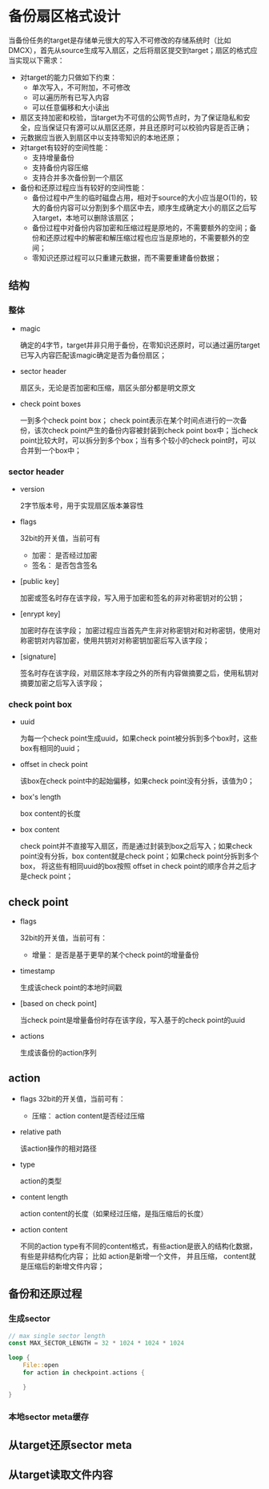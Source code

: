 # 备份扇区格式设计

当备份任务的target是存储单元很大的写入不可修改的存储系统时（比如DMCX），首先从source生成写入扇区，之后将扇区提交到target；扇区的格式应当实现以下需求：
+ 对target的能力只做如下约束：
    + 单次写入，不可附加，不可修改
    + 可以遍历所有已写入内容
    + 可以任意偏移和大小读出
+ 扇区支持加密和校验，当target为不可信的公网节点时，为了保证隐私和安全，应当保证只有源可以从扇区还原，并且还原时可以校验内容是否正确；
+ 元数据应当嵌入到扇区中以支持零知识的本地还原；
+ 对target有较好的空间性能：
    + 支持增量备份
    + 支持备份内容压缩
    + 支持合并多次备份到一个扇区
+ 备份和还原过程应当有较好的空间性能：
    + 备份过程中产生的临时磁盘占用，相对于source的大小应当是O(1)的，较大的备份内容可以分割到多个扇区中去，顺序生成确定大小的扇区之后写入target，本地可以删除该扇区；
    + 备份过程中对备份内容加密和压缩过程是原地的，不需要额外的空间；备份和还原过程中的解密和解压缩过程也应当是原地的，不需要额外的空间；
    + 零知识还原过程可以只重建元数据，而不需要重建备份数据；


## 结构

### 整体
+ magic

    确定的4字节，target并非只用于备份，在零知识还原时，可以通过遍历target已写入内容匹配该magic确定是否为备份扇区；

+ sector header

    扇区头，无论是否加密和压缩，扇区头部分都是明文原文

+ check point boxes

    一到多个check point box；
    check point表示在某个时间点进行的一次备份，该次check point产生的备份内容被封装到check point box中；当check point比较大时，可以拆分到多个box；当有多个较小的check point时，可以合并到一个box中；


### sector header
+ version
    
    2字节版本号，用于实现扇区版本兼容性

+ flags

    32bit的开关值，当前可有
    + 加密： 是否经过加密
    + 签名： 是否包含签名

+ [public key]

    加密或签名时存在该字段，写入用于加密和签名的非对称密钥对的公钥；

+ [enrypt key]

    加密时存在该字段；
    加密过程应当首先产生非对称密钥对和对称密钥，使用对称密钥对内容加密，使用共钥对对称密钥加密后写入该字段；

+ [signature]

    签名时存在该字段，对扇区除本字段之外的所有内容做摘要之后，使用私钥对摘要加密之后写入该字段；

### check point box
+ uuid

    为每一个check point生成uuid，如果check point被分拆到多个box时，这些box有相同的uuid；
+ offset in check point

    该box在check point中的起始偏移，如果check point没有分拆，该值为0；

+ box's length
    
    box content的长度

+ box content

    check point并不直接写入扇区，而是通过封装到box之后写入；如果check point没有分拆，box content就是check point；如果check point分拆到多个box， 将这些有相同uuid的box按照 offset in check point的顺序合并之后才是check point；


## check point 
+ flags

    32bit的开关值，当前可有：

    + 增量： 是否是基于更早的某个check point的增量备份
+ timestamp

    生成该check point的本地时间戳

+ [based on check point]

    当check point是增量备份时存在该字段，写入基于的check point的uuid

+ actions
    
    生成该备份的action序列


## action
+ flags
    32bit的开关值，当前可有：

    + 压缩： action content是否经过压缩
+ relative path

    该action操作的相对路径
+ type

    action的类型
+ content length

    action content的长度（如果经过压缩，是指压缩后的长度）

+ action content

    不同的action type有不同的content格式，有些action是嵌入的结构化数据，有些是非结构化内容；
    比如 action是新增一个文件， 并且压缩， content就是压缩后的新增文件内容；


## 备份和还原过程


### 生成sector
```rust
// max single sector length
const MAX_SECTOR_LENGTH = 32 * 1024 * 1024 * 1024

loop {
    File::open
    for action in checkpoint.actions {

    } 
}

```


### 本地sector meta缓存

## 从target还原sector meta

## 从target读取文件内容



